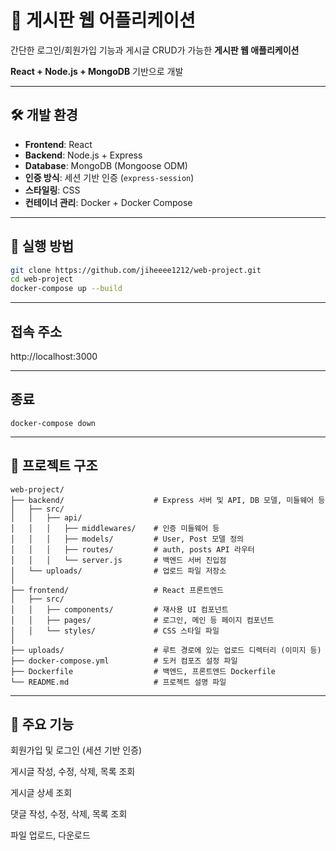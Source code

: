 # 📌 게시판 웹 어플리케이션

간단한 로그인/회원가입 기능과 게시글 CRUD가 가능한 **게시판 웹 애플리케이션**  

**React + Node.js + MongoDB** 기반으로 개발

---

## 🛠️ 개발 환경

- **Frontend**: React  
- **Backend**: Node.js + Express  
- **Database**: MongoDB (Mongoose ODM)  
- **인증 방식**: 세션 기반 인증 (`express-session`)  
- **스타일링**: CSS  
- **컨테이너 관리**: Docker + Docker Compose  

---

## 🚀 실행 방법

```bash
git clone https://github.com/jiheeee1212/web-project.git
cd web-project
docker-compose up --build
```

---

## 접속 주소
http://localhost:3000

---

## 종료
```
docker-compose down 
```

---

## 📁 프로젝트 구조
```
web-project/  
├── backend/                    # Express 서버 및 API, DB 모델, 미들웨어 등  
│   ├── src/  
│   │   ├── api/  
│   │   │   ├── middlewares/    # 인증 미들웨어 등  
│   │   │   ├── models/         # User, Post 모델 정의  
│   │   │   ├── routes/         # auth, posts API 라우터  
│   │   │   └── server.js       # 백엔드 서버 진입점  
│   └── uploads/                # 업로드 파일 저장소  
│  
├── frontend/                   # React 프론트엔드  
│   ├── src/  
│   │   ├── components/         # 재사용 UI 컴포넌트  
│   │   ├── pages/              # 로그인, 메인 등 페이지 컴포넌트  
│   │   └── styles/             # CSS 스타일 파일  
│  
├── uploads/                    # 루트 경로에 있는 업로드 디렉터리 (이미지 등)  
├── docker-compose.yml          # 도커 컴포즈 설정 파일  
├── Dockerfile                  # 백엔드, 프론트엔드 Dockerfile  
└── README.md                   # 프로젝트 설명 파일  
```



---

## 📌 주요 기능
회원가입 및 로그인 (세션 기반 인증)

게시글 작성, 수정, 삭제, 목록 조회

게시글 상세 조회 

댓글 작성, 수정, 삭제, 목록 조회

파일 업로드, 다운로드

